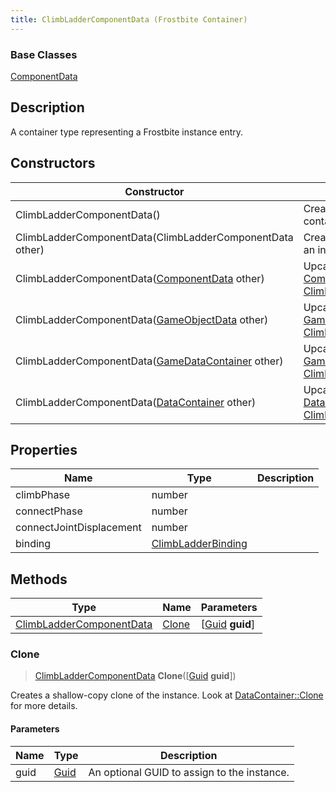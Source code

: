 ```yaml
---
title: ClimbLadderComponentData (Frostbite Container)
---
```

### Base Classes

[ComponentData](ComponentData)

## Description

A container type representing a Frostbite instance entry.

## Constructors

| Constructor                                                                         | Description                                                                                                                             |
| ----------------------------------------------------------------------------------- | --------------------------------------------------------------------------------------------------------------------------------------- |
| ClimbLadderComponentData()                                                          | Create a new instance of this container type.                                                                                           |
| ClimbLadderComponentData(ClimbLadderComponentData other)                            | Create a reference copy of an instance of the same type.                                                                                |
| ClimbLadderComponentData([ComponentData](ComponentData) other)                      | Upcast an instance of type [ComponentData](ComponentData) to [ClimbLadderComponentData](ClimbLadderComponentData).                      |
| ClimbLadderComponentData([GameObjectData](GameObjectData) other)                    | Upcast an instance of type [GameObjectData](GameObjectData) to [ClimbLadderComponentData](ClimbLadderComponentData).                    |
| ClimbLadderComponentData([GameDataContainer](GameDataContainer) other)              | Upcast an instance of type [GameDataContainer](GameDataContainer) to [ClimbLadderComponentData](ClimbLadderComponentData).              |
| ClimbLadderComponentData([DataContainer](/vext/ref/cls/shr/datacontainer) other) | Upcast an instance of type [DataContainer](/vext/ref/cls/shr/datacontainer) to [ClimbLadderComponentData](ClimbLadderComponentData). |

## Properties

| Name                     | Type                                     | Description |
| ------------------------ | ---------------------------------------- | ----------- |
| climbPhase               | number                                   |             |
| connectPhase             | number                                   |             |
| connectJointDisplacement | number                                   |             |
| binding                  | [ClimbLadderBinding](ClimbLadderBinding) |             |

## Methods

| Type                                                 | Name            | Parameters                                     |
| ---------------------------------------------------- | --------------- | ---------------------------------------------- |
| [ClimbLadderComponentData](ClimbLadderComponentData) | [Clone](#clone) | \[[Guid](/vext/ref/cls/shr/guid) **guid**\] |

### Clone

> [ClimbLadderComponentData](ClimbLadderComponentData) **Clone**(\[[Guid](/vext/ref/cls/shr/guid) **guid**\])

Creates a shallow-copy clone of the instance. Look at [DataContainer::Clone](/vext/ref/cls/shr/datacontainer#clone) for more details.

#### Parameters

| Name | Type         | Description                                 |
| ---- | ------------ | ------------------------------------------- |
| guid | [Guid](Guid) | An optional GUID to assign to the instance. |

